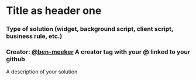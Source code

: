 # Title as header one

### Type of solution (widget, background script, client script, business rule, etc.)

### Creator: [@ben-meeker](https://github.com/ben-meeker) A creator tag with your @ linked to your github

A description of your solution
